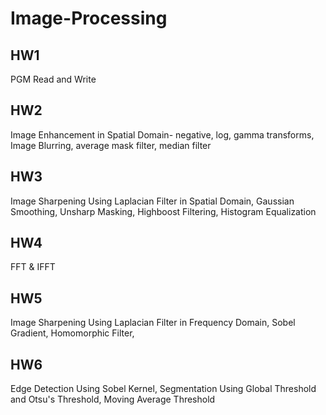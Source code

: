 # Image-Processing

## HW1
PGM Read and Write

## HW2
Image Enhancement in Spatial Domain- negative, log, gamma transforms, Image Blurring, average mask filter, median filter

## HW3
Image Sharpening Using Laplacian Filter in Spatial Domain, Gaussian Smoothing, Unsharp Masking, Highboost Filtering, Histogram Equalization

## HW4
FFT & IFFT

## HW5
Image Sharpening Using Laplacian Filter in Frequency Domain, Sobel Gradient, Homomorphic Filter, 

## HW6
Edge Detection Using Sobel Kernel, Segmentation Using Global Threshold and Otsu's Threshold, Moving Average Threshold

